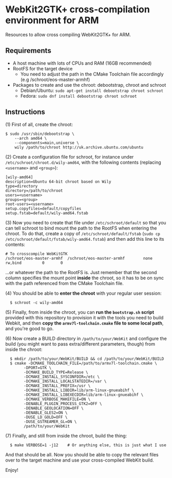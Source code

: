 # WebKit2GTK+ cross-compilation environment for ARM

Resources to allow cross compiling WebKit2GTK+ for ARM.

## Requirements

* A host machine with lots of CPUs and RAM (16GB recommended)
* RootFS for the target device
  - You need to adjust the path in the CMake Toolchain file accordingly (e.g /schroot/eos-master-armhf)
* Packages to create and use the chroot: debootstrap, chroot and schroot
  - Debian/Ubuntu: `sudo apt-get install debootstrap chroot schroot`
  - Fedora: `sudo dnf install debootstrap chroot schroot`

## Instructions

(1) First of all, create the chroot:
```
$ sudo /usr/sbin/debootstrap \
    --arch amd64 \
    --components=main,universe \
    wily /path/to/chroot http://uk.archive.ubuntu.com/ubuntu
```

(2) Create a configuration file for schroot, for instance under `/etc/schroot/chroot.d/wily-amd64`, with the following contents (replacing `<username>` and `<group>`):
```
[wily-amd64]
description=Ubuntu 64-bit chroot based on Wily
type=directory
directory=/path/to/chroot
users=<username>
groups=<group>
root-users=<username>
setup.copyfiles=default/copyfiles
setup.fstab=default/wily-amd64.fstab
```

(3) Now you need to create that file under `/etc/schroot/default` so that you can tell schroot to bind mount the path to the RootFS when entering the chroot. To do that, create a copy of `/etc/schroot/default/fstab` (`sudo cp /etc/schroot/default/fstab/wily-amd64.fstab`) and then add this line to its contents:
```
# To crosscompile WebKitGTK
/schroot/eos-master-armhf  /schroot/eos-master-armhf        none    rw,bind         0       0
```
...or whatever the path to the RootFS is. Just remember that the second column specifies the mount point **inside** the chroot, so it has to be on sync with the path referenced from the CMake Toolchain file.

(4) You should be able to **enter the chroot** with your regular user session:
```
  $ schroot -c wily-amd64
```

(5) Finally, from inside the chroot, you can **run the `bootstrap.sh` script** provided with this repository to provision it with the tools you need to build Webkit, and then **copy the `armv7l-toolchain.cmake` file to some local path**, and you're good to go.

(6) Now create a BUILD directory in `/path/to/your/WebKit` and configure the build (you might want to pass extra/different parameters, though) from inside the chroot:
```
  $ mkdir /path/to/your/WebKit/BUILD && cd /path/to/your/WebKit/BUILD
  $ cmake -DCMAKE_TOOLCHAIN_FILE=/path/to/armv7l-toolchain.cmake \
        -DPORT=GTK \
        -DCMAKE_BUILD_TYPE=Release \
        -DCMAKE_INSTALL_SYSCONFDIR=/etc \
        -DCMAKE_INSTALL_LOCALSTATEDIR=/var \
        -DCMAKE_INSTALL_PREFIX=/usr \
        -DCMAKE_INSTALL_LIBDIR=lib/arm-linux-gnueabihf \
        -DCMAKE_INSTALL_LIBEXECDIR=lib/arm-linux-gnueabihf \
        -DCMAKE_VERBOSE_MAKEFILE=ON \
        -DENABLE_PLUGIN_PROCESS_GTK2=OFF \
        -DENABLE_GEOLOCATION=OFF \
        -DENABLE_GLES2=ON \
        -DUSE_LD_GOLD=OFF \
        -DUSE_GSTREAMER_GL=ON \
        /path/to/your/WebKit
```

(7) Finally, and still from inside the chroot, build the thing:
```
  $ make VERBOSE=1 -j12    # Or anything else, this is just what I use
```

And that should be all. Now you should be able to copy the relevant files over to the target machine and use your cross-compiled WebKit build.

Enjoy!
